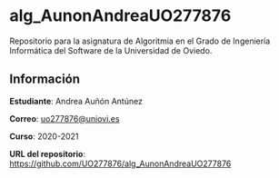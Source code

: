 # alg_AunonAndreaUO277876
Repositorio para la asignatura de Algoritmia en el Grado de Ingeniería Informática del Software de la Universidad de Oviedo.

## Información
**Estudiante**: Andrea Auñón Antúnez

**Correo**: uo277876@uniovi.es

**Curso**: 2020-2021

**URL del repositorio**: https://github.com/UO277876/alg_AunonAndreaUO277876

